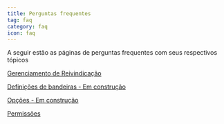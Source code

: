 ```yaml
---
title: Perguntas frequentes
tag: faq
category: faq
icon: faq
---
```


A seguir estão as páginas de perguntas frequentes com seus respectivos tópicos

[Gerenciamento de Reivindicação](./Claim-Management)  

[Definições de bandeiras - Em construção](./Flag-Definitions)  

[Opções - Em construção](./Options)  

[Permissões](./Permissions)